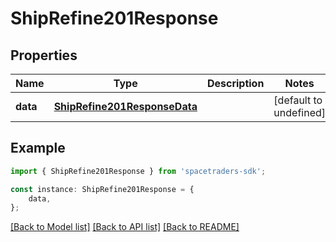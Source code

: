 # ShipRefine201Response


## Properties

Name | Type | Description | Notes
------------ | ------------- | ------------- | -------------
**data** | [**ShipRefine201ResponseData**](ShipRefine201ResponseData.md) |  | [default to undefined]

## Example

```typescript
import { ShipRefine201Response } from 'spacetraders-sdk';

const instance: ShipRefine201Response = {
    data,
};
```

[[Back to Model list]](../README.md#documentation-for-models) [[Back to API list]](../README.md#documentation-for-api-endpoints) [[Back to README]](../README.md)
